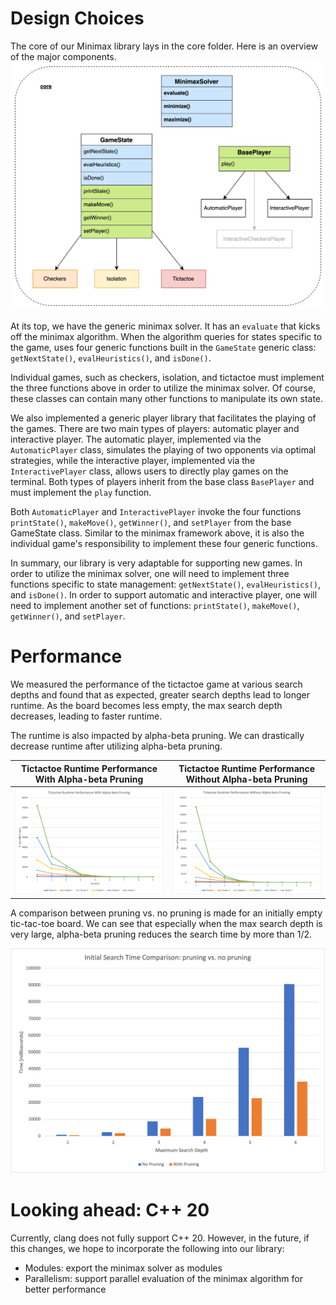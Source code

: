 # Design Choices
The core of our Minimax library lays in the core folder. Here is an overview of the major components.
![](data/design/core-design.png)

At its top, we have the generic minimax solver. It has an `evaluate` that kicks off the minimax algorithm. When the algorithm queries for states specific to the game, uses four generic functions built in the `GameState` generic class: `getNextState()`, `evalHeuristics()`, and `isDone()`. 

Individual games, such as checkers, isolation, and tictactoe must implement the three functions above in order to utilize the minimax solver. Of course, these classes can contain many other functions to manipulate its own state.

We also implemented a generic player library that facilitates the playing of the games. There are two main types of players: automatic player and interactive player. The automatic player, implemented via the `AutomaticPlayer` class, simulates the playing of two opponents via optimal strategies, while the interactive player, implemented via the `InteractivePlayer` class, allows users to directly play games on the terminal. Both types of players inherit from the base class `BasePlayer` and must implement the `play` function. 

Both `AutomaticPlayer` and `InteractivePlayer` invoke the four functions `printState()`, `makeMove()`, `getWinner()`, and `setPlayer` from the base GameState class. Similar to the minimax framework above, it is also the individual game's responsibility to implement these four generic functions.

In summary, our library is very adaptable for supporting new games. In order to utilize the minimax solver, one will need to implement three functions specific to state management: `getNextState()`, `evalHeuristics()`, and `isDone()`. In order to support automatic and interactive player, one will need to implement another set of functions: `printState()`, `makeMove()`, `getWinner()`, and `setPlayer`.


# Performance
We measured the performance of the tictactoe game at various search depths and found that as expected, greater search depths lead to longer runtime. As the board becomes less empty, the max search depth decreases, leading to faster runtime.

The runtime is also impacted by alpha-beta pruning. We can drastically decrease runtime after utilizing alpha-beta pruning.

|Tictactoe Runtime Performance With Alpha-beta Pruning | Tictactoe Runtime Performance Without Alpha-beta Pruning|
|--|--|
|![](data/pics/tictactoe-with-pruning.png)|![](data/pics/tictactoe-no-pruning.png)|

A comparison between pruning vs. no pruning is made for an initially empty tic-tac-toe board. We can see that especially when the max search depth is very large, alpha-beta pruning reduces the search time by more than 1/2.

![](data/pics/tictactoe-comparison.png)

# Looking ahead: C++ 20
Currently, clang does not fully support C++ 20. However, in the future, if this changes, we hope to incorporate the following into our library:
* Modules: export the minimax solver as modules
* Parallelism: support parallel evaluation of the minimax algorithm for better performance
